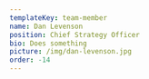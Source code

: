 ```yaml
---
templateKey: team-member
name: Dan Levenson
position: Chief Strategy Officer
bio: Does something
picture: /img/dan-levenson.jpg
order: -14
---
```


